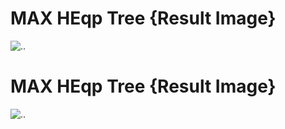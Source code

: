 # MAX HEqp Tree {Result Image}
![.](./14-quickDort(1).png).

# MAX HEqp Tree {Result Image}
![.](./14-quickDort(2).png).
